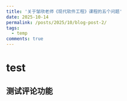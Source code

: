```yaml
---
title: '关于邹欣老师《现代软件工程》课程的五个问题'
date: 2025-10-14
permalink: /posts/2025/10/blog-post-2/
tags:
  - temp
comments: true
---
```


# test
## 测试评论功能


